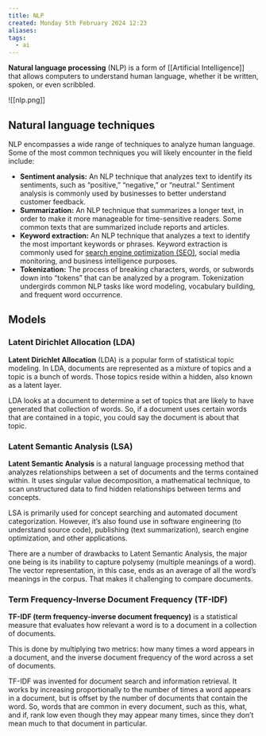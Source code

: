 ```yaml
---
title: NLP
created: Monday 5th February 2024 12:23
aliases: 
tags:
  - ai
---
```

**Natural language processing** (NLP) is a form of [[Artificial Intelligence]] that allows computers to understand human language, whether it be written, spoken, or even scribbled.

![[nlp.png]]
## Natural language techniques 

NLP encompasses a wide range of techniques to analyze human language. Some of the most common techniques you will likely encounter in the field include:

- **Sentiment analysis:** An NLP technique that analyzes text to identify its sentiments, such as “positive,” “negative,” or “neutral.” Sentiment analysis is commonly used by businesses to better understand customer feedback. 
- **Summarization:** An NLP technique that summarizes a longer text, in order to make it more manageable for time-sensitive readers. Some common texts that are summarized include reports and articles.
- **Keyword extraction:** An NLP technique that analyzes a text to identify the most important keywords or phrases. Keyword extraction is commonly used for [search engine optimization (SEO)](https://www.coursera.org/articles/seo-marketing), social media monitoring, and business intelligence purposes. 
- **Tokenization:** The process of breaking characters, words, or subwords down into “tokens” that can be analyzed by a program. Tokenization undergirds common NLP tasks like word modeling, vocabulary building, and frequent word occurrence.
## Models

### Latent Dirichlet Allocation (LDA)

**Latent Dirichlet Allocation** (LDA) is a popular form of statistical topic modeling. In LDA, documents are represented as a mixture of topics and a topic is a bunch of words. Those topics reside within a hidden, also known as a latent layer. 

LDA looks at a document to determine a set of topics that are likely to have generated that collection of words. So, if a document uses certain words that are contained in a topic, you could say the document is about that topic.

### Latent Semantic Analysis (LSA)

**Latent Semantic Analysis** is a natural language processing method that analyzes relationships between a set of documents and the terms contained within. It uses singular value decomposition, a mathematical technique, to scan unstructured data to find hidden relationships between terms and concepts.

LSA is primarily used for concept searching and automated document categorization. However, it’s also found use in software engineering (to understand source code), publishing (text summarization), search engine optimization, and other applications.

There are a number of drawbacks to Latent Semantic Analysis, the major one being is its inability to capture polysemy (multiple meanings of a word). The vector representation, in this case, ends as an average of all the word’s meanings in the corpus. That makes it challenging to compare documents.

### Term Frequency-Inverse Document Frequency (TF-IDF)

**TF-IDF (term frequency-inverse document frequency)** is a statistical measure that evaluates how relevant a word is to a document in a collection of documents.

This is done by multiplying two metrics: how many times a word appears in a document, and the inverse document frequency of the word across a set of documents.

TF-IDF was invented for document search and information retrieval. It works by increasing proportionally to the number of times a word appears in a document, but is offset by the number of documents that contain the word. So, words that are common in every document, such as this, what, and if, rank low even though they may appear many times, since they don’t mean much to that document in particular.
